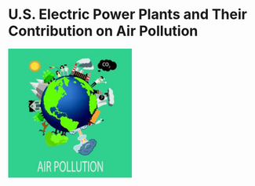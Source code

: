 # **U.S. Electric Power Plants and Their Contribution on Air Pollution**

<p align="left">
  <img width="50%" src="static/images/air_pol_2.png">
</p>


